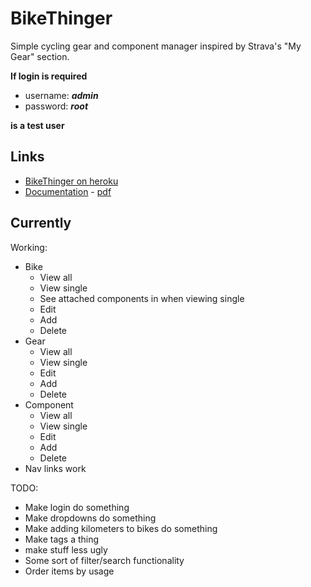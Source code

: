# BikeThinger

Simple cycling gear and component manager inspired by Strava's "My Gear" section.

**If login is required**

* username: **_admin_**
* password: **_root_**

**is a test user**

## Links

* [BikeThinger on heroku](https://bikethinger.herokuapp.com)
* [Documentation](/doc/documentation.md) - [pdf](/doc/documentation.pdf)

## Currently

Working:

* Bike
  * View all
  * View single
  * See attached components in when viewing single
  * Edit
  * Add
  * Delete
* Gear
  * View all
  * View single
  * Edit
  * Add
  * Delete
* Component
  * View all
  * View single
  * Edit
  * Add
  * Delete
* Nav links work

TODO:

* Make login do something
* Make dropdowns do something
* Make adding kilometers to bikes do something
* Make tags a thing
* make stuff less ugly
* Some sort of filter/search functionality
* Order items by usage
